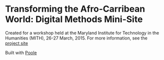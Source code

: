 Transforming the Afro-Carribean World: Digital Methods Mini-Site
================================================

Created for a workshop held at the Maryland Institute for Technology in the Humanities (MITH), 26-27 March, 2015.
For more information, see the [project site](http://mith.umd.edu/research/project/transforming-the-afro-caribbean-world/)

Built with [Poole](https://github.com/poole)
